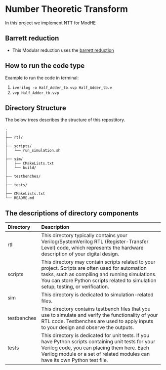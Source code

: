 # Number Theoretic Transform

In this project we implement NTT for ModHE

## Barrett reduction

- This Modular reduction uses the [barrett reduction](https://ieeexplore.ieee.org/document/10177902)

## How to run the code type

Example to run the code in terminal:

1. ```iverilog -o Half_Adder_tb.vvp Half_Adder_tb.v```
2. ```vvp Half_Adder_tb.vvp```

## Directory Structure

The below trees describes the structure of this repostitory.
```
.
│
├── rtl/
│
├── scripts/
│   └── run_simulation.sh
│
├── sim/
│   ├── CMakeLists.txt
│   └── build/
│
├── testbenches/
│
├── tests/
│
├── CMakeLists.txt
└── README.md
```

## The descriptions of directory components
| Directory   | Description      |
|:------------|:-----------------|
| rtl         | This directory typically contains your Verilog/SystemVerilog RTL (Register-Transfer Level) code, which represents the hardware description of your digital design.  |
| scripts     | This directory may contain scripts related to your project. Scripts are often used for automation tasks, such as compiling and running simulations. You can store Python scripts related to simulation setup, testing, or verification. |
| sim         | This directory is dedicated to simulation-related files.  |
| testbenches | This directory contains testbench files that you use to simulate and verify the functionality of your RTL code. Testbenches are used to apply inputs to your design and observe the outputs.  |
| tests       | This directory is dedicated for unit tests. If you have Python scripts containing unit tests for your Verilog code, you can placing them here. Each Verilog module or a set of related modules can have its own Python test file. |
